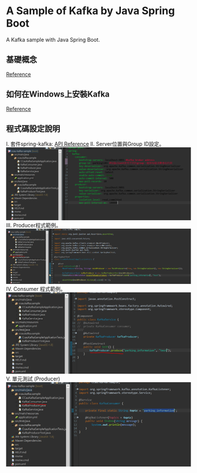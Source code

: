 # A Sample of Kafka by Java Spring Boot 
A Kafka sample with Java Spring Boot.

## 基礎概念
[Reference](https://codingnote.cc/zh-tw/p/64089/)

## 如何在Windows上安裝Kafka
[Reference](https://blog.yowko.com/kafka-on-windows/)

## 程式碼設定說明
I.	套件spring-kafka: [API Reference](https://spring.io/projects/spring-kafka)
II.	Server位置與Group ID設定。
![Setting 1](/snapshot/image_2021_11_03T05_48_25_333Z.png) 
III.	Producer程式範例。
![Setting 2](/snapshot/image_2021_11_03T05_48_44_273Z.png) 
IV.	Consumer 程式範例。
![Setting 3](/snapshot/image_2021_11_03T05_50_25_021Z.png)  
V.	單元測試 (Producer)
![Setting 4](/snapshot/image_2021_11_03T05_50_43_140Z.png) 
